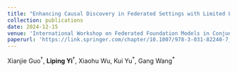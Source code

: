 ```yaml
--- 
title: "Enhancing Causal Discovery in Federated Settings with Limited Local Samples" 
collection: publications 
date: 2024-12-15
venue: 'International Workshop on Federated Foundation Models in Conjunction with NeurIPS 2024 (FL@FM-NeurIPS), Oral, Outstanding Student Paper Award 🏆' 
paperurl: 'https://link.springer.com/chapter/10.1007/978-3-031-82240-7_12' 
--- 
```

Xianjie Guo$^{\dagger}$, **Liping Yi**$^{\dagger}$, Xiaohu Wu, Kui Yu$^{\ast}$, Gang Wang$^{\ast}$


